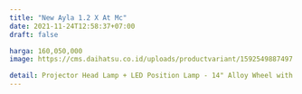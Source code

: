 ```yaml
---
title: "New Ayla 1.2 X At Mc"
date: 2021-11-24T12:58:37+07:00
draft: false

harga: 160,050,000
image: https://cms.daihatsu.co.id/uploads/productvariant/1592549887497.png

detail: Projector Head Lamp + LED Position Lamp - 14" Alloy Wheel with Gunmetal Paint - Fabric Sear Material  - Sun Visor (Driver + Passenger) Molded Door Trim with Fabric Ornament - Digital AC - Chrome Ornament (AC Reg, Shift Knob & Handle) - Silver Ornament (Steering, Armrest & Cluster) - Front & Reat Assist Grip
---
```


